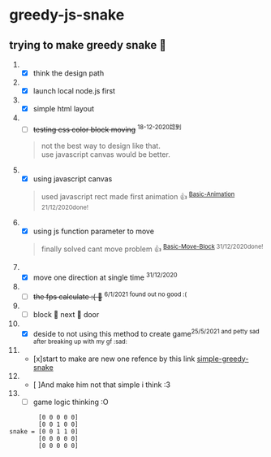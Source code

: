 # greedy-js-snake

## trying to make greedy snake :snake:
1. - [x] think the design path
2. - [x] launch local node.js first
3. - [x] simple html layout
4. - [ ] ~~testing css color block moving~~ <sup>18-12-2020諗到</sup>
    > not the best way to design like that.  
    > use javascript canvas would be better.  
4. - [x] using javascript canvas
    > used javascript rect made first animation :+1: <sup>[Basic-Animation](https://github.com/Leesinbaka/greedy-js-snake/blob/main/Basic-Animation.md) 21/12/2020done!</sup>
5. - [x] using js function parameter to move
    > finally solved cant move problem :+1: <sup>[Basic-Move-Block](https://github.com/Leesinbaka/greedy-js-snake/blob/main/Basic-Anime-With-AddEventListener.md) 31/12/2020done!</sup>
6. - [x] move one direction at single time <sup>31/12/2020</sup>
7. - [ ] ~~the fps calculate :( :slightly_smiling_face:~~ <sup>6/1/2021 found out no good :(</sup> 
7. - [ ] block :eggplant: next :eggplant: door
8. - [x] deside to not using this method to create game<sup>25/5/2021 and petty sad after breaking up with my gf :sad:</sup>   
9. - [x]start to make are new one refence by this link [simple-greedy-snake](https://www.programmersought.com/article/75374205120/)  
10. - [ ]And make him not that simple i think :3    
20. - [ ] game logic thinking :O  
```
        [0 0 0 0 0]  
        [0 0 1 0 0]  
snake = [0 0 1 1 0]  
        [0 0 0 0 0]  
        [0 0 0 0 0]
```
